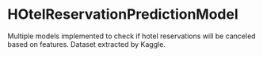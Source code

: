 # HOtelReservationPredictionModel
Multiple models implemented to check if hotel reservations will be canceled based on features. Dataset extracted by Kaggle.
